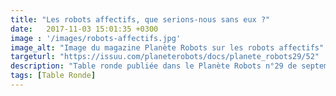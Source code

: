```yaml
---
title: "Les robots affectifs, que serions-nous sans eux ?"
date:   2017-11-03 15:01:35 +0300
image : '/images/robots-affectifs.jpg'
image_alt: "Image du magazine Planète Robots sur les robots affectifs"
targeturl: "https://issuu.com/planeterobots/docs/planete_robots29/52"
description: "Table ronde publiée dans le Planète Robots n°29 de septembre - octobre 2014."
tags: [Table Ronde]
---
```


<!--- Exemple de post sans lien
layout: post
title: "Ze planet is very hot!"
date:   2024-10-02 15:01:35 +0300
image:  '/images/04.jpg'
description: "Vidéo de la conférence présentée lors des FLUPA UX Days 2018 à la Cité des Sciences et de l'Industrie de Paris."
tags: [Conférence]
---

J'ai présenté mon avis sur le charbon 

# coucou!-->